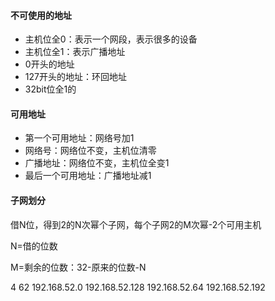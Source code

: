 #### 不可使用的地址

- 主机位全0：表示一个网段，表示很多的设备
- 主机位全1：表示广播地址
- 0开头的地址
- 127开头的地址：环回地址
- 32bit位全1的

#### 可用地址

- 第一个可用地址：网络号加1
- 网络号：网络位不变，主机位清零
- 广播地址：网络位不变，主机位全变1
- 最后一个可用地址：广播地址减1

#### 子网划分

借N位，得到2的N次幂个子网，每个子网2的M次幂-2个可用主机

N=借的位数

M=剩余的位数：32-原来的位数-N

4 62  192.168.52.0 192.168.52.128 192.168.52.64 192.168.52.192